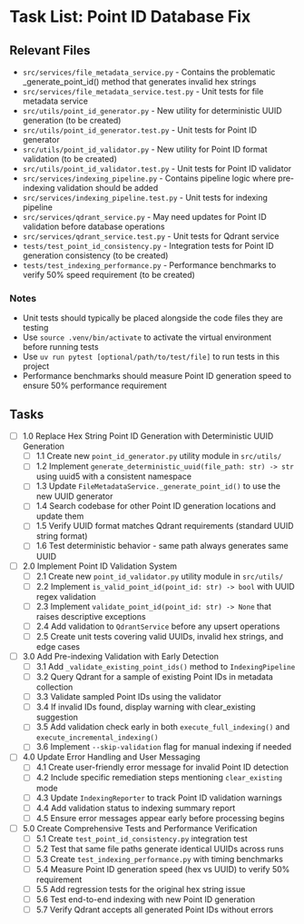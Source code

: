 # Task List: Point ID Database Fix

## Relevant Files

- `src/services/file_metadata_service.py` - Contains the problematic _generate_point_id() method that generates invalid hex strings
- `src/services/file_metadata_service.test.py` - Unit tests for file metadata service
- `src/utils/point_id_generator.py` - New utility for deterministic UUID generation (to be created)
- `src/utils/point_id_generator.test.py` - Unit tests for Point ID generator
- `src/utils/point_id_validator.py` - New utility for Point ID format validation (to be created)
- `src/utils/point_id_validator.test.py` - Unit tests for Point ID validator
- `src/services/indexing_pipeline.py` - Contains pipeline logic where pre-indexing validation should be added
- `src/services/indexing_pipeline.test.py` - Unit tests for indexing pipeline
- `src/services/qdrant_service.py` - May need updates for Point ID validation before database operations
- `src/services/qdrant_service.test.py` - Unit tests for Qdrant service
- `tests/test_point_id_consistency.py` - Integration tests for Point ID generation consistency (to be created)
- `tests/test_indexing_performance.py` - Performance benchmarks to verify 50% speed requirement (to be created)

### Notes

- Unit tests should typically be placed alongside the code files they are testing
- Use `source .venv/bin/activate` to activate the virtual environment before running tests
- Use `uv run pytest [optional/path/to/test/file]` to run tests in this project
- Performance benchmarks should measure Point ID generation speed to ensure 50% performance requirement

## Tasks

- [ ] 1.0 Replace Hex String Point ID Generation with Deterministic UUID Generation
  - [ ] 1.1 Create new `point_id_generator.py` utility module in `src/utils/`
  - [ ] 1.2 Implement `generate_deterministic_uuid(file_path: str) -> str` using uuid5 with a consistent namespace
  - [ ] 1.3 Update `FileMetadataService._generate_point_id()` to use the new UUID generator
  - [ ] 1.4 Search codebase for other Point ID generation locations and update them
  - [ ] 1.5 Verify UUID format matches Qdrant requirements (standard UUID string format)
  - [ ] 1.6 Test deterministic behavior - same path always generates same UUID

- [ ] 2.0 Implement Point ID Validation System
  - [ ] 2.1 Create new `point_id_validator.py` utility module in `src/utils/`
  - [ ] 2.2 Implement `is_valid_point_id(point_id: str) -> bool` with UUID regex validation
  - [ ] 2.3 Implement `validate_point_id(point_id: str) -> None` that raises descriptive exceptions
  - [ ] 2.4 Add validation to `QdrantService` before any upsert operations
  - [ ] 2.5 Create unit tests covering valid UUIDs, invalid hex strings, and edge cases

- [ ] 3.0 Add Pre-indexing Validation with Early Detection
  - [ ] 3.1 Add `_validate_existing_point_ids()` method to `IndexingPipeline`
  - [ ] 3.2 Query Qdrant for a sample of existing Point IDs in metadata collection
  - [ ] 3.3 Validate sampled Point IDs using the validator
  - [ ] 3.4 If invalid IDs found, display warning with clear_existing suggestion
  - [ ] 3.5 Add validation check early in both `execute_full_indexing()` and `execute_incremental_indexing()`
  - [ ] 3.6 Implement `--skip-validation` flag for manual indexing if needed

- [ ] 4.0 Update Error Handling and User Messaging
  - [ ] 4.1 Create user-friendly error message for invalid Point ID detection
  - [ ] 4.2 Include specific remediation steps mentioning `clear_existing` mode
  - [ ] 4.3 Update `IndexingReporter` to track Point ID validation warnings
  - [ ] 4.4 Add validation status to indexing summary report
  - [ ] 4.5 Ensure error messages appear early before processing begins

- [ ] 5.0 Create Comprehensive Tests and Performance Verification
  - [ ] 5.1 Create `test_point_id_consistency.py` integration test
  - [ ] 5.2 Test that same file paths generate identical UUIDs across runs
  - [ ] 5.3 Create `test_indexing_performance.py` with timing benchmarks
  - [ ] 5.4 Measure Point ID generation speed (hex vs UUID) to verify 50% requirement
  - [ ] 5.5 Add regression tests for the original hex string issue
  - [ ] 5.6 Test end-to-end indexing with new Point ID generation
  - [ ] 5.7 Verify Qdrant accepts all generated Point IDs without errors
